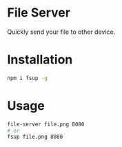 # File Server
Quickly send your file to other device.

# Installation
```bash
npm i fsup -g
```

# Usage
```bash
file-server file.png 8080
# or
fsup file.png 8080
```
